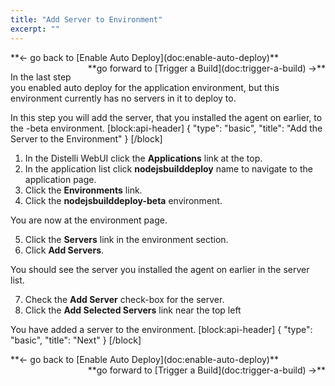 ```yaml
---
title: "Add Server to Environment"
excerpt: ""
---
```

<div><div style="float: left;">**<- go back to [Enable Auto Deploy](doc:enable-auto-deploy)**</div><div style="float: right;">**go forward to [Trigger a Build](doc:trigger-a-build) ->**</div></div>
<br>

In the last step you enabled auto deploy for the application environment, but this environment currently has no servers in it to deploy to.

In this step you will add the server, that you installed the agent on earlier, to the -beta environment.
[block:api-header]
{
  "type": "basic",
  "title": "Add the Server to the Environment"
}
[/block]
1. In the Distelli WebUI click the **Applications** link at the top.
2. In the application list click **nodejsbuilddeploy** name to navigate to the application page.
3. Click the **Environments** link.
4. Click the **nodejsbuilddeploy-beta** environment.

You are now at the environment page.

5. Click the **Servers** link in the environment section.
6. Click **Add Servers**.

You should see the server you installed the agent on earlier in the server list.

7. Check the **Add Server** check-box for the server.
8. Click the **Add Selected Servers** link near the top left

You have added a server to the environment.
[block:api-header]
{
  "type": "basic",
  "title": "Next"
}
[/block]
<div><div style="float: left;">**<- go back to [Enable Auto Deploy](doc:enable-auto-deploy)**</div><div style="float: right;">**go forward to [Trigger a Build](doc:trigger-a-build) ->**</div></div>